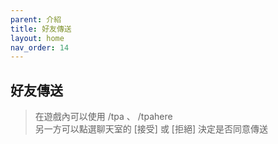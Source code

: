 ```yaml
---
parent: 介紹
title: 好友傳送
layout: home
nav_order: 14
---
```


## **好友傳送**
> 在遊戲內可以使用 /tpa 、 /tpahere  
> 另一方可以點選聊天室的 [接受] 或 [拒絕] 決定是否同意傳送
